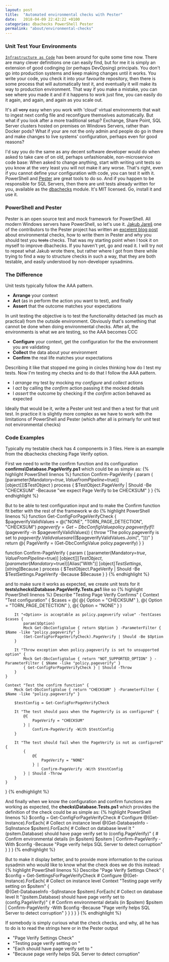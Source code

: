 ```yaml
---
layout: post
title:  "Automated environmental checks with Pester"
date:   2018-04-09 22:42:22 +0100
categories: dbachecks PowerShell Pester
permalink: "about/environmental-checks"
---
```


### Unit Test Your Environments

[`Infrastructure as Code`](https://en.wikipedia.org/wiki/Infrastructure_as_Code) has been around for quite some time now. There are many clever definitions one can easily find, but for me it is simply an extension of good codinging (or perhaps DevOpsing) principals. You don't go into production systems and keep making changes until it works. You write your code, you check it into your favourite repository, then there is some process that will automatically test it, and eventually it will make its way to production environment. That way if you make a mistake, you can see where you made it and if it happens to work just fine, you can easily do it again, and again, and again as you scale out. 

It's all ~~very~~ easy when you work with 'cloud' virtual environments that wait to ingest next config file and reconfigure themselves automatically. But what if you look after a more traditional setup? Exchange, Share Point, SQL Server clusters hosted on premises on Windows Servers, rather than Docker pods? What if your are not the only admin and people do go in there and make changes to live systems' configuration, perhaps even for good reasons? 

I'd say you do the same as any decent software developer would do when asked to take care of on old, perhaps unfashionable, non-microservice code base: When asked to change anything, start with writing unit tests so you know at the very least you will not make it any worse. That's right, even if you cannot define your configuration with code, you can test it with it. PowerShell and [Pester](https://github.com/pester/Pester) are great tools to do so. And if you happen to be responsible for SQL Servers, then there are unit tests already written for you, available as the [dbachecks](https://dbachecks.io) module. It's MIT licensed. Go, install it and use it. 

### PowerShell and Pester

Pester is an open source test and mock framework for PowerShell. All modern Windows servers have PowerShell, so let's use it. [Jakub Jareš](http://jakubjares.com) one of the contributors to the Pester project has written an [excelent blog post](http://jakubjares.com/2017/12/07/testing-your-environment-tests/) about environmental checks, how to write them in Pester and why you should test you ~~tests~~ checks. That was my starting point when I took it on myself to improve dbachecks. If you haven't yet, go and read it. I will try not to repeat what Jakub wrote there, but rather where I got from there while trying to find a way to structure checks in such a way, that they are both testable, and easily understood by non-developer sysadmins. 

### The Difference 

Unit tests typically follow the AAA pattern. 
* **Arrange** your context
* **Act** (as in perform the action you want to test), and finally 
* **Assert** that the outcome matches your expectations

In unit testing the objective is to test the functionality detached (as much as practical) from the outside environment. Obviously that's something that cannot be done when doing environmental checks. After all, the environments is what we are testing, so the AAA becomes CCC
* **Configure** your context, get the configuration for the the environment you are validating
* **Collect** the data about your environment
* **Confirm** the real life matches your expectations

Describing it like that stopped me going in circles thinking how do I test my tests. Now I'm testing my checks and to do that I follow the AAA pattern. 
* I *arrange* my test by mocking my *configure* and *collect* actions
* I *act* by calling the *confirm* action passing it the mocked details
* I *assert* the outcome by checking if the *confirm* action behaved as expected

Ideally that would be it, write a Pester unit test and then a test for that unit test. In practice it is slightly more complex as we have to work with the limitations of PowerShell and Pester (which after all is primarly for unit test not environmental checks)

### Code Examples

Typically my testable check has 4 components in 3 files. Here is an example from the dbachecks checking Page Verify option.

First we need to write the confirm function and its configuration 
**confirms\Database.PageVerify.ps1** which could be as simple as:
{% highlight PowerShell linenos %}
function Confirm-PageVerify {
    param (
        [parameter(Mandatory=$true,ValueFromPipeline=$true)]
        [object[]]$TestObject
    )
    process {
        $TestObject.PageVerify | Should -Be "CHECKSUM" -Because "we expect Page Verify to be CHECKSUM"
    }
}
{% endhighlight %}

But to be able to test configuration input and to make the Confirm function fit better with the rest of the framework w do
{% highlight PowerShell linenos %}
function Get-ConfigForPageVerifyCheck {
    $pageverifyValidValues = @("NONE", "TORN_PAGE_DETECTION", "CHECKSUM")
    $pageverify = Get-DbcConfigValue policy.pageverify
    if (!($pageverify -in $pageverifyValidValues)) {
        throw "The policy.pageverify is set to $pageverify. Valid values are ($($pageverifyValidValues.Join(", ")))"
    }
    return @{
        PageVerify = (Get-DbcConfigValue policy.pageverify)
    }
}

function Confirm-PageVerify {
    param (
        [parameter(Mandatory=$true,ValueFromPipeline=$true)]
        [object[]]$TestObject, 
        [parameter(Mandatory=$true)][Alias("With")]
        [object]$TestSettings,
        [string]$Because
    )
    process {
        $TestObject.PageVerify | Should -Be $TestSettings.PageVerify -Because $Because
    }
}
{% endhighlight %}

and to make sure it works as expected, we create unit tests for it 
**tests\checks\Database.PageVerify.Tests.ps1** like so
{% highlight PowerShell linenos %}
Describe "Testing Page Verify Confirms" {
    Context "Test configuration" {
        $cases = @(
            @{ Option = "CHECKSUM" },
            @{ Option = "TORN_PAGE_DETECTION" },
            @{ Option = "NONE" }
        )

        It "<Option> is acceptable as policy.pageverify value" -TestCases $cases {
            param($Option) 
            Mock Get-DbcConfigValue { return $Option } -ParameterFilter { $Name -like "policy.pageverify" }
            (Get-ConfigForPageVerifyCheck).PageVerify | Should -Be $Option
        }
        
        It "Throw exception when policy.pageverify is set to unsupported option" {
            Mock Get-DbcConfigValue { return "NOT_SUPPORTED_OPTION" } -ParameterFilter { $Name -like "policy.pageverify" }
            { Get-ConfigForPageVerifyCheck } | Should -Throw 
        }
    }

    Context "Test the confirm function" {
        Mock Get-DbcConfigValue { return "CHECKSUM" } -ParameterFilter { $Name -like "policy.pageverify" }

        $testConfig = Get-ConfigForPageVerifyCheck 

        It "The test should pass when the PageVerify is as configured" {
            @{
                PageVerify = "CHECKSUM"
            } | 
                Confirm-PageVerify -With $testConfig 
        }

        It "The test should fail when the PageVerify is not as configured" {
            {
                @{
                    PageVerify = "NONE"
                } | 
                    Confirm-PageVerify -With $testConfig
            } | Should -Throw 
        }
    }
}
{% endhighlight %}

And finally when we know the configuration and confirm functions are working as expected, the **checks\Database.Tests.ps1** which provides the definition of the check could be as simple as:
{% highlight PowerShell linenos %}
$config = Get-ConfigForPageVerifyCheck                  # Configure
@(Get-Instance).ForEach{                                # Collect on instance level
    @(Get-DatabaseInfo -SqlInstance $psitem).ForEach{   # Collect on database level
        It "$($psitem.Database) should have page verify set to $($config.PageVerify)" {
            # Confirm environmental details (in $psitem)
            $psitem | Confirm-PageVerify -With $config -Because "Page verify helps SQL Server to detect corruption"
        }
    }
}
{% endhighlight %}

But to make it display better, and to provide more information to the curious sysadmin who would like to know what the check does we do this instead:
{% highlight PowerShell linenos %}
Describe "Page Verify Settings Check" {
    $config = Get-SettingsForPageVerifyCheck                    # Configure
    @(Get-Instance).ForEach{                                    # Collect on instance level
        Context "Testing page verify setting on $psitem" {          
            @(Get-DatabaseInfo -SqlInstance $psitem).ForEach{   # Collect on database level
                It "$($psitem.Database) should have page verify set to $($config.PageVerify)" {
                    # Confirm environmental details (in $psitem)
                    $psitem | Confirm-PageVerify -With $config -Because "Page verify helps SQL Server to detect corruption"
                }
            }
        }
    }
}
{% endhighlight %}

If somebody is simply curious what the check checks, and why, all he has to do is to read the strings here or in the Pester output
* "Page Verify Settings Check"
* "Testing page verify setting on <your instance here>"
* "Each <Database> should have page verify set to <Expected Value>"
* "Because page verify helps SQL Server to detect corruption"

